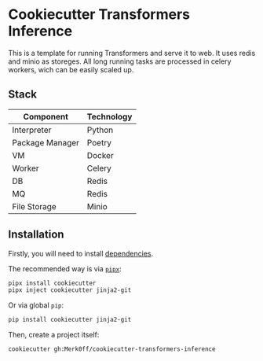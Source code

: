 # Cookiecutter Transformers Inference
This is a template for running Transformers and serve it to web.
It uses redis and minio as storeges. 
All long running tasks are processed in celery workers, wich can be easily scaled up.

## Stack
| Component      | Technology |
|----------------|------------|
| Interpreter    | Python     |
| Package Manager| Poetry     |
| VM             | Docker     |
| Worker         | Celery     |
| DB             | Redis      |
| MQ             | Redis      |
| File Storage   | Minio      |

## Installation

Firstly, you will need to install [dependencies](https://cookiecutter.readthedocs.io/en/latest/).

The recommended way is via [`pipx`](https://github.com/pypa/pipx):

```bash
pipx install cookiecutter
pipx inject cookiecutter jinja2-git
```

Or via global `pip`:

```bash
pip install cookiecutter jinja2-git
```

Then, create a project itself:

```bash
cookiecutter gh:Merk0ff/cookiecutter-transformers-inference
```
